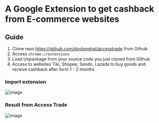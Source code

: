# A Google Extension to get cashback from E-commerce websites

## Guide
1. Clone repo https://github.com/duytonghai/accesstrade from Github
2. Access ```chrome://extensions```
3. Load Unpackage from your source code you just cloned from Github
4. Access to websites Tiki, Shopee, Sendo, Lazada to buy goods and receive cashback after form 1 - 2 months

### Import extension
![image](/accesstrade/images/load_ext.png)

### Result from Access Trade
![image](/accesstrade/images/result_access_trade.png)
